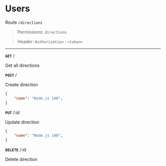# Users

Route `/directions`

> Permissions: `directions`

> Header: `Authorization` : `<token>` 

-----

**`GET`** /

Get all directions

**`POST`** /

Create direction
```json
{
    "name": "Node.js 140",
}
```

**`PUT`** /:id

Update direction
```json
{
    "name": "Node.js 140",
}
```

**`DELETE`** /:id

Delete direction

